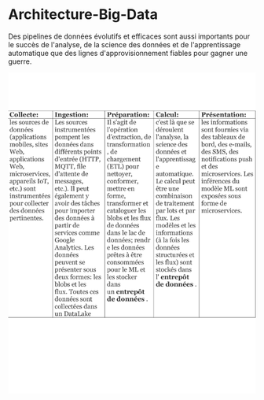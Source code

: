 # Architecture-Big-Data
Des pipelines de données évolutifs et efficaces sont aussi importants pour le succès de l'analyse, de la science des données et de l'apprentissage automatique que des lignes d'approvisionnement fiables pour gagner une guerre.

![Screenshot](img01.png)
